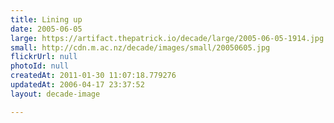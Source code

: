```yaml
---
title: Lining up
date: 2005-06-05
large: https://artifact.thepatrick.io/decade/large/2005-06-05-1914.jpg
small: http://cdn.m.ac.nz/decade/images/small/20050605.jpg
flickrUrl: null
photoId: null
createdAt: 2011-01-30 11:07:18.779276
updatedAt: 2006-04-17 23:37:52
layout: decade-image

---
```


